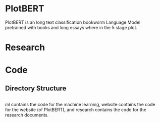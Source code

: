 # PlotBERT

PlotBERT is an long text classification bookworm Language Model pretrained with books and long essays where in the 5 stage plot.

# Research

# Code

## Directory Structure

```

```

ml contains the code for the machine learning, website contains the code for the website (of PlotBERT), and research contains the code for the research documents.
